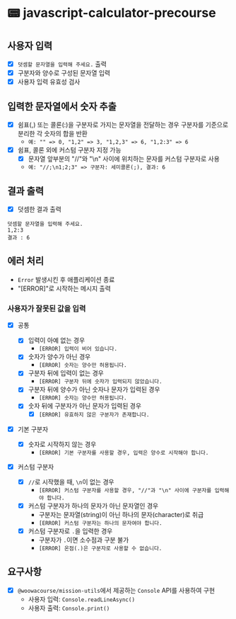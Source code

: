 # 📟 javascript-calculator-precourse

## 사용자 입력

- [x] `덧셈할 문자열을 입력해 주세요.` 출력
- [x] 구분자와 양수로 구성된 문자열 입력
- [x] 사용자 입력 유효성 검사

## 입력한 문자열에서 숫자 추출

- [x] 쉼표(,) 또는 콜론(:)을 구분자로 가지는 문자열을 전달하는 경우 구분자를 기준으로 분리한 각 숫자의 합을 반환
  - `예: "" => 0, "1,2" => 3, "1,2,3" => 6, "1,2:3" => 6`
- [x] 쉼표, 콜론 외에 커스텀 구분자 지정 가능
  - [x] 문자열 앞부분의 "//"와 "\n" 사이에 위치하는 문자를 커스텀 구분자로 사용
  - `예: "//;\n1;2;3" => 구분자: 세미콜론(;), 결과: 6`

## 결과 출력

- [x] 덧셈한 결과 출력

```
덧셈할 문자열을 입력해 주세요.
1,2:3
결과 : 6
```

## 에러 처리

- `Error` 발생시킨 후 애플리케이션 종료
- "[ERROR]"로 시작하는 메시지 출력

### 사용자가 잘못된 값을 입력

- [x] 공통

  - [x] 입력이 아예 없는 경우
    - `[ERROR] 입력이 비어 있습니다.`
  - [x] 숫자가 양수가 아닌 경우
    - `[ERROR] 숫자는 양수만 허용됩니다.`
  - [x] 구분자 뒤에 입력이 없는 경우
    - `[ERROR] 구분자 뒤에 숫자가 입력되지 않았습니다.`
  - [x] 구분자 뒤에 양수가 아닌 숫자나 문자가 입력된 경우
    - `[ERROR] 숫자는 양수만 허용됩니다.`
  - [x] 숫자 뒤에 구분자가 아닌 문자가 입력된 경우
    - [x] `[ERROR] 유효하지 않은 구분자가 존재합니다.`

- [x] 기본 구분자
  - [x] 숫자로 시작하지 않는 경우
    - `[ERROR] 기본 구분자를 사용할 경우, 입력은 양수로 시작해야 합니다.`
- [x] 커스텀 구분자
  - [x] `//`로 시작했을 때, `\n`이 없는 경우
    - `[ERROR] 커스텀 구분자를 사용할 경우, "//"과 "\n" 사이에 구분자를 입력해야 합니다.`
  - [x] 커스텀 구분자가 하나의 문자가 아닌 문자열인 경우
    - 구분자는 문자열(string)이 아닌 하나의 문자(character)로 취급
    - `[ERROR] 커스텀 구분자는 하나의 문자여야 합니다.`
  - [x] 커스텀 구분자로 `.`을 입력한 경우
    - 구분자가 `.`이면 소수점과 구분 불가
    - `[ERROR] 온점(.)은 구분자로 사용할 수 없습니다.`

## 요구사항

- [x] `@woowacourse/mission-utils`에서 제공하는 `Console` API를 사용하여 구현
  - 사용자 입력: `Console.readLineAsync()`
  - 사용자 출력: `Console.print()`
